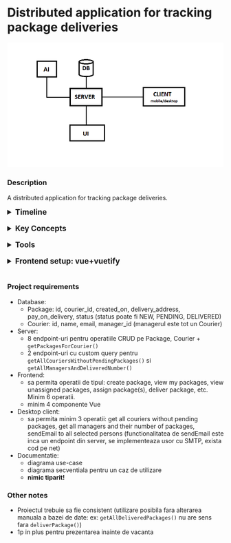 # Distributed application for tracking package deliveries
![System architecture](docs/project_architecture.png)
### Description
A distributed application for tracking package deliveries.

<details>
  <summary style="font-size: 1.25em;"><b>Timeline</b></summary>

1. intro & install tools
2. server (java spring)
3. free session
4. mobile (android)/desktop app (C#)
5. frontend (vue)
6. free session
7. final presentation
</details>
<br>
<details>
  <summary style="font-size: 1.25em;"><b>Key Concepts</b></summary>

- [java, jdk](https://www.scaler.com/topics/java/how-java-program-works/)
- [java Spring, dependency injection](https://docs.spring.io/spring-framework/docs/3.2.x/spring-framework-reference/html/overview.html)

- [API](https://www.postman.com/what-is-an-api/), [API endpoint](https://blog.postman.com/what-is-an-api-endpoint/), [Postman](https://www.geeksforgeeks.org/introduction-postman-api-development/)
- [JSON](https://www.w3schools.com/whatis/whatis_json.asp)
- [HTTP](https://www.geeksforgeeks.org/what-is-http/)
- [Rest](https://www.geeksforgeeks.org/rest-api-introduction/)
- [Get, Post, Put/Patch, Delete](https://restfulapi.net/http-methods/)

- [SQL](https://www.w3schools.com/sql/sql_intro.asp) / [CRUD operations](https://www.freecodecamp.org/news/crud-operations-explained/)
- [ORM](https://www.baeldung.com/cs/object-relational-mapping), [Hibernate](https://medium.com/javarevisited/jpa-vs-hibernate-what-is-the-difference-between-them-0b7f49ad488f), [JDBC, JPA] (https://www.baeldung.com/jpa-vs-jdbc), SpringDataJPA

- optional: [Docker](https://www.simplilearn.com/tutorials/docker-tutorial/getting-started-with-docker)
</details>
<br>
<details>
  <summary style="font-size: 1.25em;"><b>Tools</b></summary>
Install following tools:

- [Git client](https://git-scm.com/downloads/win), [setup credentials locally](https://www.geeksforgeeks.org/how-to-set-git-username-and-password-in-gitbash/)
- [jdk](https://www.oracle.com/java/technologies/downloads), [mvn](https://maven.apache.org/download.cgi), [Intellij community edition](https://www.jetbrains.com/idea/download)
- [Postman](https://www.postman.com/downloads/)
- [Mysql installer](https://dev.mysql.com/downloads/installer/): install Mysql workbench, Mysql server, jdbc(JConnector)

Check installation in cmd:
- `git --version`
- `java --version`
- `mvn --version`

Other tools and libraries:
- spring project initializer: https://start.spring.io/
- [lombok](https://www.baeldung.com/intro-to-project-lombok)
- [vue](https://www.baeldung.com/spring-boot-vue-js)
- optional: [Docker](https://spring.io/guides/gs/spring-boot-docker)
</details>
<br>

<details>
  <summary style="font-size: 1.25em;"><b>Frontend setup: vue+vuetify</b></summary>

1. check - backend ready
2. create `config/WebConfig.java` with given contents
3. in cmd: `npm install -g @vue/cli`
4. in cmd: `vue create packagetracking-frontend` -> select vue3, yarn (or npm)
5. in cmd: `cd packagetracking-frontend` ; `yarn add axios` (or `npm init -y` ; `npm install axios`)
6. in cmd: `vue add vuetify`, select Vuetify 3 - Vue CLI (preview)
7. add a .vue component, import it in app.vue
8. add `{"vue/multi-word-component-names": "off"}` to `eslintConfig.rules` in `package.json`
9. run backend, then in cmd: `yarn run serve` (or `npm run serve`)

Check the <a href="https://vuetifyjs.com/en/components/explorer/">Vue components documentation</a>!
</details>
<br>

### Project requirements
- Database:
  - Package: id, courier_id, created_on, delivery_address, pay_on_delivery, status (status poate fi NEW, PENDING, DELIVERED)
  - Courier: id, name, email, manager_id (managerul este tot un Courier)
- Server:
  - 8 endpoint-uri pentru operatiile CRUD pe Package, Courier + `getPackagesForCourier()`
  - 2 endpoint-uri cu custom query pentru `getAllCouriersWithoutPendingPackages()` si `getAllManagersAndDeliveredNumber()`
- Frontend:
  - sa permita operatii de tipul: create package, view my packages, view unassigned packages, assign package(s), deliver package, etc. Minim 6 operatii.
  - minim 4 componente Vue
- Desktop client:
  - sa permita minim 3 operatii: get all couriers without pending packages, get all managers and their number of packages, sendEmail to all selected persons (functionalitatea de sendEmail este inca un endpoint din server, se implementeaza usor cu SMTP, exista cod pe net)
- Documentatie:
  - diagrama use-case
  - diagrama secventiala pentru un caz de utilizare
  - **nimic tiparit!**

### Other notes
- Proiectul trebuie sa fie consistent (utilizare posibila fara alterarea manuala a bazei de date: ex: `getAllDeliveredPackages()` nu are sens fara `deliverPackage()`)
- 1p in plus pentru prezentarea inainte de vacanta
